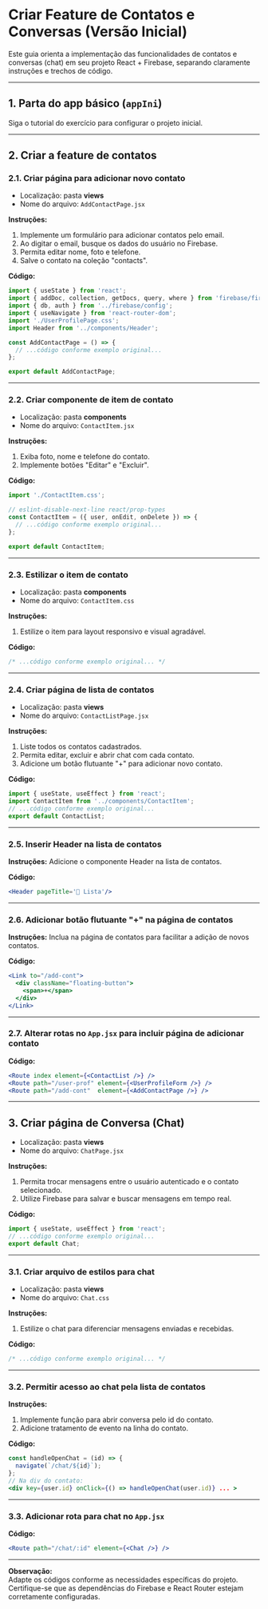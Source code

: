 # Criar Feature de Contatos e Conversas (Versão Inicial)

Este guia orienta a implementação das funcionalidades de contatos e conversas (chat) em seu projeto React + Firebase, separando claramente instruções e trechos de código.

---

## 1. Parta do app básico (`appIni`)
Siga o tutorial do exercício para configurar o projeto inicial.

---

## 2. Criar a feature de contatos

### 2.1. Criar página para adicionar novo contato

- Localização: pasta **views**
- Nome do arquivo: `AddContactPage.jsx`

**Instruções:**
1. Implemente um formulário para adicionar contatos pelo email.
2. Ao digitar o email, busque os dados do usuário no Firebase.
3. Permita editar nome, foto e telefone.
4. Salve o contato na coleção "contacts".

**Código:**
```jsx
import { useState } from 'react';
import { addDoc, collection, getDocs, query, where } from 'firebase/firestore';
import { db, auth } from '../firebase/config';
import { useNavigate } from 'react-router-dom';
import './UserProfilePage.css';
import Header from '../components/Header';

const AddContactPage = () => {
  // ...código conforme exemplo original...
};

export default AddContactPage;
```

---

### 2.2. Criar componente de item de contato

- Localização: pasta **components**
- Nome do arquivo: `ContactItem.jsx`

**Instruções:**
1. Exiba foto, nome e telefone do contato.
2. Implemente botões "Editar" e "Excluir".

**Código:**
```jsx
import './ContactItem.css';

// eslint-disable-next-line react/prop-types
const ContactItem = ({ user, onEdit, onDelete }) => {
  // ...código conforme exemplo original...
};

export default ContactItem;
```

---

### 2.3. Estilizar o item de contato

- Localização: pasta **components**
- Nome do arquivo: `ContactItem.css`

**Instruções:**
1. Estilize o item para layout responsivo e visual agradável.

**Código:**
```css
/* ...código conforme exemplo original... */
```

---

### 2.4. Criar página de lista de contatos

- Localização: pasta **views**
- Nome do arquivo: `ContactListPage.jsx`

**Instruções:**
1. Liste todos os contatos cadastrados.
2. Permita editar, excluir e abrir chat com cada contato.
3. Adicione um botão flutuante "+" para adicionar novo contato.

**Código:**
```jsx
import { useState, useEffect } from 'react';
import ContactItem from '../components/ContactItem';
// ...código conforme exemplo original...
export default ContactList;
```

---

### 2.5. Inserir Header na lista de contatos

**Instruções:**
Adicione o componente Header na lista de contatos.

**Código:**
```jsx
<Header pageTitle='👥 Lista'/>
```

---

### 2.6. Adicionar botão flutuante "+" na página de contatos

**Instruções:**
Inclua na página de contatos para facilitar a adição de novos contatos.

**Código:**
```jsx
<Link to="/add-cont">
  <div className="floating-button">
    <span>+</span>
  </div>
</Link>
```

---

### 2.7. Alterar rotas no `App.jsx` para incluir página de adicionar contato

**Código:**
```jsx
<Route index element={<ContactList />} />
<Route path="/user-prof" element={<UserProfileForm />} />
<Route path="/add-cont"  element={<AddContactPage />} />
```

---

## 3. Criar página de Conversa (Chat)

- Localização: pasta **views**
- Nome do arquivo: `ChatPage.jsx`

**Instruções:**
1. Permita trocar mensagens entre o usuário autenticado e o contato selecionado.
2. Utilize Firebase para salvar e buscar mensagens em tempo real.

**Código:**
```jsx
import { useState, useEffect } from 'react';
// ...código conforme exemplo original...
export default Chat;
```

---

### 3.1. Criar arquivo de estilos para chat

- Localização: pasta **views**
- Nome do arquivo: `Chat.css`

**Instruções:**
1. Estilize o chat para diferenciar mensagens enviadas e recebidas.

**Código:**
```css
/* ...código conforme exemplo original... */
```

---

### 3.2. Permitir acesso ao chat pela lista de contatos

**Instruções:**
1. Implemente função para abrir conversa pelo id do contato.
2. Adicione tratamento de evento na linha do contato.

**Código:**
```jsx
const handleOpenChat = (id) => {
  navigate(`/chat/${id}`);
};
// Na div do contato:
<div key={user.id} onClick={() => handleOpenChat(user.id)} ... >
```

---

### 3.3. Adicionar rota para chat no `App.jsx`

**Código:**
```jsx
<Route path="/chat/:id" element={<Chat />} />
```

---

**Observação:**  
Adapte os códigos conforme as necessidades específicas do projeto. Certifique-se que as dependências do Firebase e React Router estejam corretamente configuradas.
